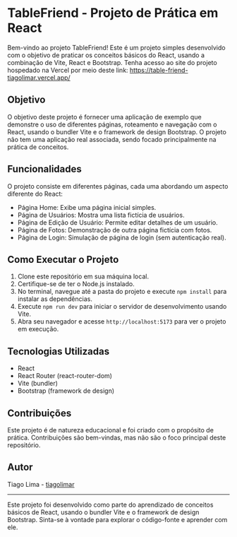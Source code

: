 # TableFriend - Projeto de Prática em React

Bem-vindo ao projeto TableFriend! Este é um projeto simples desenvolvido com o objetivo de praticar os conceitos básicos do React, usando a combinação de Vite, React e Bootstrap. Tenha acesso ao site do projeto hospedado na Vercel por meio deste link: https://table-friend-tiagolimar.vercel.app/


## Objetivo

O objetivo deste projeto é fornecer uma aplicação de exemplo que demonstre o uso de diferentes páginas, roteamento e navegação com o React, usando o bundler Vite e o framework de design Bootstrap. O projeto não tem uma aplicação real associada, sendo focado principalmente na prática de conceitos.

## Funcionalidades

O projeto consiste em diferentes páginas, cada uma abordando um aspecto diferente do React:

- Página Home: Exibe uma página inicial simples.
- Página de Usuários: Mostra uma lista fictícia de usuários.
- Página de Edição de Usuário: Permite editar detalhes de um usuário.
- Página de Fotos: Demonstração de outra página fictícia com fotos.
- Página de Login: Simulação de página de login (sem autenticação real).

## Como Executar o Projeto

1. Clone este repositório em sua máquina local.
2. Certifique-se de ter o Node.js instalado.
3. No terminal, navegue até a pasta do projeto e execute `npm install` para instalar as dependências.
4. Execute `npm run dev` para iniciar o servidor de desenvolvimento usando Vite.
5. Abra seu navegador e acesse `http://localhost:5173` para ver o projeto em execução.

## Tecnologias Utilizadas

- React
- React Router (react-router-dom)
- Vite (bundler)
- Bootstrap (framework de design)

## Contribuições

Este projeto é de natureza educacional e foi criado com o propósito de prática. Contribuições são bem-vindas, mas não são o foco principal deste repositório.

## Autor

Tiago Lima  - [tiagolimar](https://github.com/tiagolimar)

---

Este projeto foi desenvolvido como parte do aprendizado de conceitos básicos de React, usando o bundler Vite e o framework de design Bootstrap. Sinta-se à vontade para explorar o código-fonte e aprender com ele.
